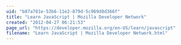 ```yaml
---
uid: "b87a781e-53b6-11e2-879d-5c969d8d366f"
title: "Learn JavaScript | Mozilla Developer Network"
created: "2012-04-27 06:21:53"
page_url: "https://developer.mozilla.org/en-US/learn/javascript"
filename: "Learn JavaScript | Mozilla Developer Network.html"
---
```

